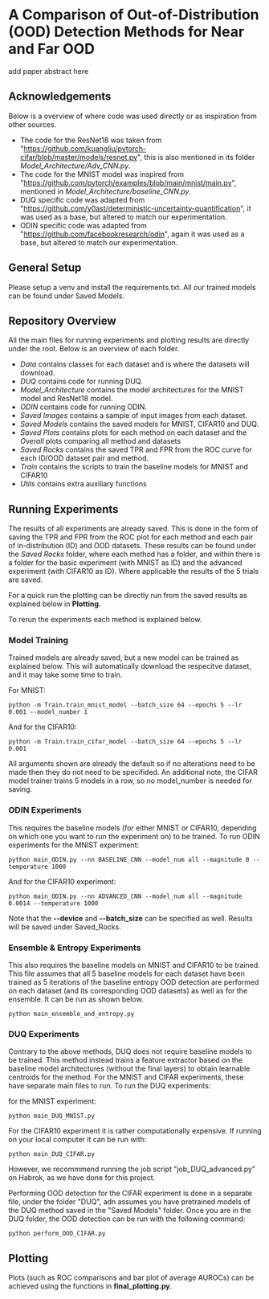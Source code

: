 # A Comparison of Out-of-Distribution (OOD) Detection Methods for Near and Far OOD

add paper abstract here

## Acknowledgements
Below is a overview of where code was used directly or as inspiration from other sources.
- The code for the ResNet18 was taken from "https://github.com/kuangliu/pytorch-cifar/blob/master/models/resnet.py", this is also mentioned in its folder *Model_Architecture/Adv_CNN.py*.
- The code for the MNIST model was inspired from "https://github.com/pytorch/examples/blob/main/mnist/main.py", mentioned in *Model_Architecture/baseline_CNN.py*.
- DUQ specific code was adapted from "https://github.com/y0ast/deterministic-uncertainty-quantification", it was used as a base, but altered to match our experimentation.
- ODIN specific code was adapted from "https://github.com/facebookresearch/odin", again it was used as a base, but altered to match our experimentation.

## General Setup
Please setup a venv and install the requirements.txt.
All our trained models can be found under Saved Models.

## Repository Overview
All the main files for running experiments and plotting results are directly under the root. Below is an overview of each folder.
- *Data* contains classes for each dataset and is where the datasets will download. 
- *DUQ* contains code for running DUQ.
- *Model_Architecture* contains the model architectures for the MNIST model and ResNet18 model.
- *ODIN* contains code for running ODIN.
- *Saved Images* contains a sample of input images from each dataset.
- *Saved Models* contains the saved models for MNIST, CIFAR10 and DUQ.
- *Saved Plots* contains plots for each method on each dataset and the *Overall* plots comparing all method and datasets
- *Saved Rocks* contains the saved TPR and FPR from the ROC curve for each ID/OOD dataset pair and method.
- *Train* contains the scripts to train the baseline models for MNIST and CIFAR10
- *Utils* contains extra auxiliary functions

## Running Experiments
The results of all experiments are already saved. This is done in the form of saving the TPR and FPR from the ROC plot for each method and each pair of in-distribution (ID) and OOD datasets. These results can be found under the *Saved Rocks* folder, where each method has a folder, and within there is a folder for the basic experiment (with MNIST as ID) and the advanced experiment (with CIFAR10 as ID). Where applicable the results of the 5 trials are saved.

For a quick run the plotting can be directly run from the saved results as explained below in **Plotting**.

To rerun the experiments each method is explained below.

### Model Training
Trained models are already saved, but a new model can be trained as explained below. This will automatically download the respecitve dataset, and it may take some time to train.

For MNIST:
```
python -m Train.train_mnist_model --batch_size 64 --epochs 5 --lr 0.001 --model_number 1
```
And for the CIFAR10:
```
python -m Train.train_cifar_model --batch_size 64 --epochs 5 --lr 0.001
```

All arguments shown are already the default so if no alterations need to be made then they do not need to be specifided. An additional note, the CIFAR model trainer trains 5 models in a row, so no model_number is needed for saving.

### ODIN Experiments
This requires the baseline models (for either MNIST or CIFAR10, depending on which one you want to run the experiment on) to be trained. To run ODIN experiments 
for the MNIST experiment:

```
python main_ODIN.py --nn BASELINE_CNN --model_num all --magnitude 0 --temperature 1000
```
And for the CIFAR10 experiment:
```
python main_ODIN.py --nn ADVANCED_CNN --model_num all --magnitude 0.0014 --temperature 1000
```

Note that the **--device** and **--batch_size** can be specified as well. Results will be saved under Saved_Rocks.

### Ensemble & Entropy Experiments
This also requires the baseline models on MNIST and CIFAR10 to be trained. This file assumes that all 5 baseline models for each dataset have been trained as 5 iterations of the baseline entropy OOD detection are performed on each dataset (and its corresponding OOD datasets) as well as for the ensemble. It can be run as shown below.

```
python main_ensemble_and_entropy.py
```

### DUQ Experiments 
Contrary to the above methods, DUQ does not require baseline models to be trained. This method instead trains a feature extractor based on the baseline model architectures (without the final layers) to obtain learnable centroids for the method. For the  MNIST and CIFAR experiments, these have separate main files to run. To run the DUQ experiments:

for the MNIST experiment:

```
python main_DUQ_MNIST.py
```

For the CIFAR10 experiment it is rather computationally expensive. If running on your local computer it can be run with:

```
python main_DUQ_CIFAR.py
```

However, we recommmend running the job script "job_DUQ_advanced.py" on Habrok, as we have done for this project. 

Performing OOD detection for the CIFAR experiment is done in a separate file, under the folder "DUQ", adn assumes you have pretrained models of the DUQ method saved in the "Saved Models" folder. Once you are in the DUQ folder, the OOD detection can  be run with the following command:

```
python perform_OOD_CIFAR.py
```


## Plotting
Plots (such as ROC comparisons and bar plot of average AUROCs) can be achieved using the functions in **final_plotting.py**.